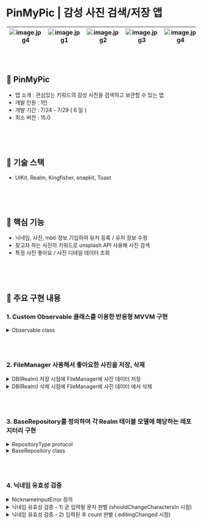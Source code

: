 # PinMyPic | 감성 사진 검색/저장 앱


![image.jpg4](https://github.com/user-attachments/assets/e04f48b7-3fbe-49c9-9fb5-596e421b97fc) |![image.jpg1](https://github.com/user-attachments/assets/a70c3928-a53a-42d3-9672-d5d88ebba96c) |![image.jpg2](https://github.com/user-attachments/assets/30308a26-375e-4fef-891c-ce9368ad2c7a) |![image.jpg3](https://github.com/user-attachments/assets/32eea4b1-6a4d-422d-b194-c1d7e84a5cf7) |![image.jpg4](https://github.com/user-attachments/assets/f7bfe01a-676d-46ac-a206-f42c6baca6bc)
--- | --- | --- | --- | --- | 


<br/><br/>

## 📸 PinMyPic

- 앱 소개 : 관심있는 키워드의 감성 사진을 검색하고 보관할 수 있는 앱
- 개발 인원 : 1인
- 개발 기간 : 7/24 - 7/29 ( 6 일 )
- 최소 버전 : 15.0


<br/><br/><br/>

## 📎 기술 스택

- UIKit, Realm, Kingfisher, snapkit, Toast



<br/><br/><br/>



## 📝 핵심 기능
- 닉네임, 사진, mbti 정보 기입하여 유저 등록 / 유저 정보 수정
- 찾고자 하는 사진의 키워드로 unsplash API 사용해 사진 검색
- 특정 사진 좋아요 / 사진 디테일 데이터 조회


<br/><br/><br/>



## 💎 주요 구현 내용
### 1. Custom Observable 클래스를 이용한 반응형 MVVM 구현

<details>
  <summary>Observable class</summary>

```swift

final class Observable<T : Any> {
    
    private var closure : ((T)->Void)?
    
    var value : T  {
        didSet {
            closure?(value)
        }
    }
    
    init(_ value: T) {
        self.value = value
    }
    

    func bind(onlyCallWhenValueDidSet : Bool = false, closure : @escaping (T) -> Void ) {
        if !onlyCallWhenValueDidSet{
            closure(value)
        }

        self.closure = closure
    }
}
```

</details>


<br/><br/>


### 2. FileManager 사용해서 좋아요한 사진을 저장, 삭제
<details>
  <summary>DB(Realm) 저장 시점에 FileManager에 사진 데이터 저장</summary>
  

  ```swift
static func saveImageToDocument(image: UIImage?, filename: String) {
    
    guard let documentDirectory = FileManager.default.urls(
        for: .documentDirectory,
        in: .userDomainMask).first else { return }
    
    //이미지를 저장할 경로(파일명) 지정
    let fileURL = documentDirectory.appendingPathComponent("\(filename).jpg")
    
    //이미지 압축
    guard let image ,let data = image.jpegData(compressionQuality: 0.5) else { return }
    
    //이미지 파일 저장
    do {
        try data.write(to: fileURL)
    } catch {
        print("file save error", error)
    }
}
  ```
</details>

<details>
  <summary>DB(Realm) 삭제 시점에 FileManager에 사진 데이터 에서 삭제 </summary>
  

  ```swift

static func removeImageFromDocument(filename: String) {
    guard let documentDirectory = FileManager.default.urls(
        for: .documentDirectory,
        in: .userDomainMask).first else { return }

    let fileURL = documentDirectory.appendingPathComponent("\(filename).jpg")
    
    if FileManager.default.fileExists(atPath: fileURL.path()) {
        
        do {
            try FileManager.default.removeItem(atPath: fileURL.path())
        } catch {
            print("file remove error", error)
        }
        
    } else {
        print("file no exist")
    }
    
}

  ```
</details>


<br/><br/>


### 3. BaseRepository를 정의하여 각 Realm 테이블 모델에 해당하는 레포지터리 구현
<details>
  <summary>RepositoryType protocol</summary>
  
```swift
import RealmSwift

protocol RepositoryType {
    associatedtype Item = Object
    
    var realm : Realm { get }

    func checkFileURL()
    func checkSchemaVersion()
    func createItem(_ data : Item)
    func getAllObjects<M : Object>(tableModel : M.Type) -> Results<M>?
    func removeItem(_ data : Item)
    func editItem<M : Object>(_ data : M.Type, at id : ObjectId ,editKey : String, to editValue : Any)
}
```

</details>

<details>
  <summary>BaseRepository class </summary>
  

  ```swift

class BaseRepository : RepositoryType {
    var realm = try! Realm()
    
    func checkFileURL() {
        print("fileURL -> ", realm.configuration.fileURL)
    }
    
    func checkSchemaVersion() {
        do {
            let version = try schemaVersionAtURL(realm.configuration.fileURL!)
            print("version -> ",version)
        }catch {
            print(error)
        }
    }
    
    func createItem(_ data : Item) {
        do {
            try realm.write{
                realm.add(data)
                print("Realm Create Succeed")
            }
        } catch {
            print(error)
        }
    }
    
    func getAllObjects<M : Object>(tableModel : M.Type) -> Results<M>? {
       
        let value =  realm.objects(M.self)
        return value
    }
    
    func removeItem(_ data : Item) {
        do {
            try realm.write {
                realm.delete(data)
            }
        }catch {
            print(error)
        }
    }
    
    func editItem<M : Object>(_ data : M.Type, at id : ObjectId ,editKey : String, to editValue : Any) {
        do {
            try realm.write{
                realm.create(
                    M.self,
                    value: [
                        "id" : id, //수정할 컬럼
                        editKey : editValue
                    ],
                    update: .modified
                )
            }
        }catch {
            print(error)
        }
        
    }
}


  ```
</details>



<br/><br/>


### 4. 닉네임 유효성 검증

<details>
  <summary>NicknameInputError 정의</summary>

```swift

enum NicknameInputError : Error {
    case specialCharacterInput(character : String)
    case numberInput
    case lessThanMinAmount
    case moreThanMaxAmount
    case invalidateAmount
    
    func validationNoticeText() -> String {
        switch self {
        case .specialCharacterInput(let invalidCharacter):
            return Texts.NicknameValidationNoticeText.invalidCharacter(invalid: invalidCharacter)
        case .numberInput:
            return Texts.NicknameValidationNoticeText.invalidNumber
        case .lessThanMinAmount, .moreThanMaxAmount, .invalidateAmount:
            return Texts.NicknameValidationNoticeText.invalidCount
        }
    }
    
}

```

</details>

<details>
  <summary>닉네임 유효성 검증 - 1)  곧 입력될 문자 판벌 (shouldChangeCharactersIn 시점)</summary>

  ```swift

private func validateNicknameInputCharacter(willBeReplaced : String) throws -> Bool {
    let invalidSpecialCharaters = Constants.NicknameValidation.invalidSpecialCharaters

    if let index = invalidSpecialCharaters.firstIndex(of: willBeReplaced) {
        throw NicknameInputError.specialCharacterInput(character: invalidSpecialCharaters[index])
    }
    
    if let _ = Int(willBeReplaced) {
        throw NicknameInputError.numberInput
    }
    
    outputValidationNoticeText.value = ""
    return true
}

  ```

</details>

<details>
  <summary>닉네임 유효성 검증 - 2)  입력된 후 count 판별 (.editingChanged 시점)</summary>

  ```swift


private func validateNicknameInputCount(text : String?) throws {
    let textMinCount = Constants.NicknameValidation.textMinCount
    let textMaxCount = Constants.NicknameValidation.textMaxCount
    
    guard let text else {return }
    
    if (text.count) < textMinCount {
        throw NicknameInputError.lessThanMinAmount
    }

    if (text.count) > textMaxCount {
        outputCountResettingNicknameText.value = String(text.dropLast())
        throw NicknameInputError.moreThanMaxAmount
    }
    
    outputValidationNoticeText.value = ""
}

  ```

</details>




<br/><br/><br/>






